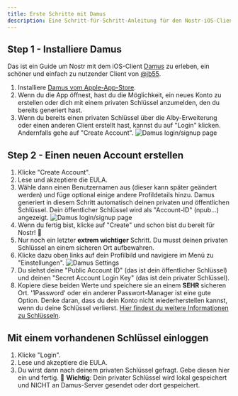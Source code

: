 ```yaml
---
title: Erste Schritte mit Damus
description: Eine Schritt-für-Schritt-Anleitung für den Nostr-iOS-Client Damus.
---
```


## Step 1 - Installiere Damus

Das ist ein Guide um Nostr mit dem iOS-Client [Damus](https://damus.io/) zu erleben, ein schöner und einfach zu nutzender Client von [@jb55](https://snort.social/p/npub1xtscya34g58tk0z605fvr788k263gsu6cy9x0mhnm87echrgufzsevkk5s).

1. Installiere [Damus vom Apple-App-Store](https://apps.apple.com/app/damus/id1628663131).
2. Wenn du die App öffnest, hast du die Möglichkeit, ein neues Konto zu erstellen oder dich mit einem privaten Schlüssel anzumelden, den du bereits generiert hast.
3. Wenn du bereits einen privaten Schlüssel über die Alby-Erweiterung oder einen anderen Client erstellt hast, kannst du auf "Login" klicken. Andernfalls gehe auf "Create Account".
   ![Damus login/signup page](/images/damus-login.webp)

## Step 2 - Einen neuen Account erstellen

1. Klicke "Create Account".
2. Lese und akzeptiere die EULA.
3. Wähle dann einen Benutzernamen aus (dieser kann später geändert werden) und füge optional einige andere Profildetails hinzu. Damus generiert in diesem Schritt automatisch deinen privaten und öffentlichen Schlüssel. Dein öffentlicher Schlüssel wird als "Account-ID" (npub...) angezeigt. ![Damus login/signup page](/images/damus-signup.webp)
4. Wenn du fertig bist, klicke auf "Create" und schon bist du bereit für Nostr! 🤙
5. Nur noch ein letzter **extrem wichtiger** Schritt. Du musst deinen privaten Schlüssel an einem sicheren Ort aufbewahren.
6. Klicke dazu oben links auf dein Profilbild und navigiere im Menü zu "Einstellungen". ![Damus Settings](/images/damus-settings.webp)
7. Du siehst deine "Public Account ID" (das ist dein öffentlicher Schlüssel) und deinen "Secret Account Login Key" (das ist dein privater Schlüssel).
8. Kopiere diese beiden Werte und speichere sie an einem **SEHR** sicheren Ort. '1Password' oder ein anderer Passwort-Manager ist eine gute Option. Denke daran, dass du dein Konto nicht wiederherstellen kannst, wenn du deine Schlüssel verlierst. [Hier findest du weitere Informationen zu Schlüsseln](/de/get-started#understanding-keys).

## Mit einem vorhandenen Schlüssel einloggen

1. Klicke "Login".
2. Lese und akzeptiere die EULA.
3. Du wirst dann nach deinem privaten Schlüssel gefragt. Gebe diesen hier ein und fertig. 🤙 **Wichtig**: Dein privater Schlüssel wird lokal gespeichert und NICHT an Damus-Server gesendet oder dort gespeichert.